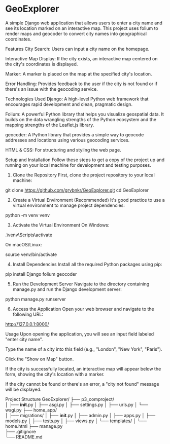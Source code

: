 # GeoExplorer
A simple Django web application that allows users to enter a city name and see its location marked on an interactive map. This project uses folium to render maps and geocoder to convert city names into geographical coordinates.

Features
City Search: Users can input a city name on the homepage.

Interactive Map Display: If the city exists, an interactive map centered on the city's coordinates is displayed.

Marker: A marker is placed on the map at the specified city's location.

Error Handling: Provides feedback to the user if the city is not found or if there's an issue with the geocoding service.

Technologies Used
Django: A high-level Python web framework that encourages rapid development and clean, pragmatic design.

Folium: A powerful Python library that helps you visualize geospatial data. It builds on the data wrangling strengths of the Python ecosystem and the mapping strengths of the Leaflet.js library.

geocoder: A Python library that provides a simple way to geocode addresses and locations using various geocoding services.

HTML & CSS: For structuring and styling the web page.

Setup and Installation
Follow these steps to get a copy of the project up and running on your local machine for development and testing purposes.

1. Clone the Repository
First, clone the project repository to your local machine:

git clone https://github.com/grvbnkr/GeoExplorer.git
cd GeoExplorer

2. Create a Virtual Environment (Recommended)
It's good practice to use a virtual environment to manage project dependencies:

python -m venv venv

3. Activate the Virtual Environment
On Windows:

.\venv\Scripts\activate

On macOS/Linux:

source venv/bin/activate

4. Install Dependencies
Install all the required Python packages using pip:

pip install Django folium geocoder

5. Run the Development Server
Navigate to the directory containing manage.py and run the Django development server:

python manage.py runserver

6. Access the Application
Open your web browser and navigate to the following URL:

http://127.0.0.1:8000/

Usage
Upon opening the application, you will see an input field labeled "enter city name".

Type the name of a city into this field (e.g., "London", "New York", "Paris").

Click the "Show on Map" button.

If the city is successfully located, an interactive map will appear below the form, showing the city's location with a marker.

If the city cannot be found or there's an error, a "city not found" message will be displayed.

Project Structure
GeoExplorer/
├── p3_comproject/         
│   ├── __init__.py
│   ├── asgi.py
│   ├── settings.py
│   ├── urls.py
│   └── wsgi.py
├── home_app/                
│   ├── migrations/
│   ├── __init__.py
│   ├── admin.py
│   ├── apps.py
│   ├── models.py
│   ├── tests.py
│   ├── views.py
│   └── templates/
│       └── home.html
├── manage.py               
├── .gitignore              
└── README.md               
